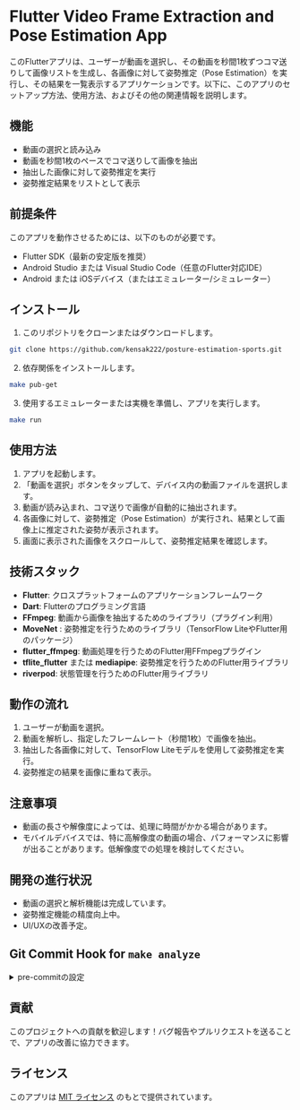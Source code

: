 # Flutter Video Frame Extraction and Pose Estimation App

このFlutterアプリは、ユーザーが動画を選択し、その動画を秒間1枚ずつコマ送りして画像リストを生成し、各画像に対して姿勢推定（Pose Estimation）を実行し、その結果を一覧表示するアプリケーションです。以下に、このアプリのセットアップ方法、使用方法、およびその他の関連情報を説明します。

## 機能

- 動画の選択と読み込み
- 動画を秒間1枚のペースでコマ送りして画像を抽出
- 抽出した画像に対して姿勢推定を実行
- 姿勢推定結果をリストとして表示

## 前提条件

このアプリを動作させるためには、以下のものが必要です。

- Flutter SDK（最新の安定版を推奨）
- Android Studio または Visual Studio Code（任意のFlutter対応IDE）
- Android または iOSデバイス（またはエミュレーター/シミュレーター）

## インストール

1. このリポジトリをクローンまたはダウンロードします。

```bash
git clone https://github.com/kensak222/posture-estimation-sports.git
```

2. 依存関係をインストールします。

```bash
make pub-get
```

3. 使用するエミュレーターまたは実機を準備し、アプリを実行します。

```bash
make run
```

## 使用方法

1. アプリを起動します。
2. 「動画を選択」ボタンをタップして、デバイス内の動画ファイルを選択します。
3. 動画が読み込まれ、コマ送りで画像が自動的に抽出されます。
4. 各画像に対して、姿勢推定（Pose Estimation）が実行され、結果として画像上に推定された姿勢が表示されます。
5. 画面に表示された画像をスクロールして、姿勢推定結果を確認します。

## 技術スタック

- **Flutter**: クロスプラットフォームのアプリケーションフレームワーク
- **Dart**: Flutterのプログラミング言語
- **FFmpeg**: 動画から画像を抽出するためのライブラリ（プラグイン利用）
- **MoveNet** : 姿勢推定を行うためのライブラリ（TensorFlow LiteやFlutter用のパッケージ）
- **flutter_ffmpeg**: 動画処理を行うためのFlutter用FFmpegプラグイン
- **tflite_flutter** または **mediapipe**: 姿勢推定を行うためのFlutter用ライブラリ
- **riverpod**: 状態管理を行うためのFlutter用ライブラリ

## 動作の流れ

1. ユーザーが動画を選択。
2. 動画を解析し、指定したフレームレート（秒間1枚）で画像を抽出。
3. 抽出した各画像に対して、TensorFlow Liteモデルを使用して姿勢推定を実行。
4. 姿勢推定の結果を画像に重ねて表示。

## 注意事項

- 動画の長さや解像度によっては、処理に時間がかかる場合があります。
- モバイルデバイスでは、特に高解像度の動画の場合、パフォーマンスに影響が出ることがあります。低解像度での処理を検討してください。

## 開発の進行状況

- 動画の選択と解析機能は完成しています。
- 姿勢推定機能の精度向上中。
- UI/UXの改善予定。

## Git Commit Hook for `make analyze`

<details>

<summary>pre-commitの設定</summary>

このプロジェクトでは、Git のコミット前に `make analyze` を自動的に実行し、静的解析でエラーが発生した場合にコミットを拒否する仕組みを導入しています。この仕組みを利用することで、コード品質を維持し、エラーを早期に発見できます。

## 使用方法

### 1. `pre-commit` フックの設定

プロジェクトのルートディレクトリにある `.git/hooks/pre-commit` ファイルを以下の内容で作成します。

```bash
#!/bin/bash

# make analyze を実行して、エラーがあればコミットを中止
echo "Running 'make analyze' before commit..."
make format
make analyze

# make analyze がエラー終了コード（非0）を返した場合、コミットを中止
if [ $? -ne 0 ]; then
  echo "Error: 'make analyze' failed. Commit aborted."
  exit 1  # コミットを中止
fi

# 成功した場合はコミットを続行
exit 0
```

### 2. `pre-commit` ファイルに実行権限を付与

`pre-commit` フックに実行権限を付与します。以下のコマンドを実行してください。

```bash
chmod +x .git/hooks/pre-commit
```

### 3. コミット時の確認

設定後、`git commit` を実行すると、コミット前に `make analyze` が実行されます。もし静的解析にエラーがあった場合、コミットは中止され、エラーメッセージが表示されます。解析が成功した場合のみ、コミットが続行されます。

## 注意事項

- `pre-commit` フックはローカルリポジトリに設定されるため、他の開発者がリポジトリをクローンした場合には、同様の設定が必要です。
- コミット前に必ず静的解析を実行することで、品質の高いコードを維持できます。

## まとめ

- `make analyze` をコミット前に自動で実行することで、エラーがあった場合にコミットを拒否します。
- `pre-commit` フックを設定することで、全員が同じ静的解析ルールを守りながら開発できます。

### 説明

- **`pre-commit` フック**：このフックは、`git commit` 実行前に自動的に `make analyze` を実行し、エラーが発生した場合にコミットを拒否します。
- **使い方**：
    1. `.git/hooks/pre-commit` を作成し、指定のスクリプトを追加。
    2. `chmod +x .git/hooks/pre-commit` で実行権限を付与。
    3. コミット時に自動で静的解析が行われ、エラーがあればコミットを中止。
- **注意点**：
    - この仕組みはローカルに設定されるため、他の開発者が同じ設定を使う場合は、手動で設定するか、フック管理ツール（`pre-commit` など）を使う方法もあります。

</details>

## 貢献

このプロジェクトへの貢献を歓迎します！バグ報告やプルリクエストを送ることで、アプリの改善に協力できます。

## ライセンス

このアプリは [MIT ライセンス](LICENSE) のもとで提供されています。
